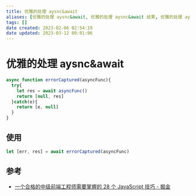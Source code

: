 ```yaml
---
title: 优雅的处理 aysnc&await
aliases: [优雅的处理 aysnc&await, 优雅的处理 aysnc&await 结果, 优雅的处理 aysnc/await 异常]
tags: []
date created: 2023-02-06 02:54:19
date updated: 2023-03-12 00:01:06
---
```


# 优雅的处理 aysnc&await

```javascript
async function errorCaptured(asyncFunc){
  try{
    let res = await asyncFunc()
    return [null, res]
  }catch(e){
    return [e, null]
  }
}
```

## 使用

```javascript
let [err, res] = await errorCaptured(asyncFunc)
```

## 参考

- [一个合格的中级前端工程师需要掌握的 28 个 JavaScript 技巧 - 掘金](https://juejin.cn/post/6844903856489365518#heading-27)
